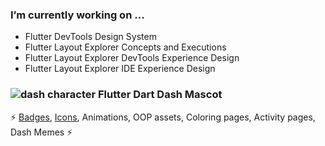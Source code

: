 ### I’m currently working on ... 
 - Flutter DevTools Design System
 - Flutter Layout Explorer Concepts and Executions
 - Flutter Layout Explorer DevTools Experience Design
 - Flutter Layout Explorer IDE Experience Design
 
 ###  ![dash character](http://www.feliciachamberlain.com/flutter/dash-dart.ico/android-icon-48x48.png) Flutter Dart Dash Mascot
  ⚡ [Badges](https://github.com/raison00/flutter-dash-dart-badges), [Icons](https://github.com/raison00/dash-icon), Animations, OOP assets, Coloring pages, Activity pages, Dash Memes ⚡

